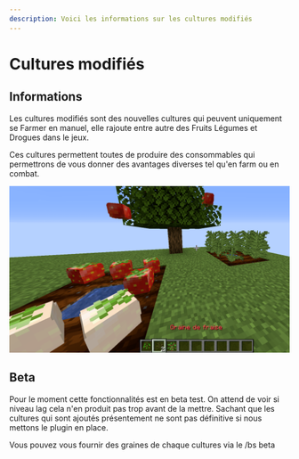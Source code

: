 ```yaml
---
description: Voici les informations sur les cultures modifiés
---
```


# Cultures modifiés

## Informations

Les cultures modifiés sont des nouvelles cultures qui peuvent uniquement se Farmer en manuel, elle rajoute entre autre des Fruits Légumes et Drogues dans le jeux.

Ces cultures permettent toutes de produire des consommables qui permettrons de vous donner des avantages diverses tel qu'en farm ou en combat.

![](../.gitbook/assets/screenshot_2%20%282%29.png)

## Beta

Pour le moment cette fonctionnalités est en beta test. On attend de voir si niveau lag cela n'en produit pas trop avant de la mettre. Sachant que les cultures qui sont ajoutés présentement ne sont pas définitive si nous mettons le plugin en place.

Vous pouvez vous fournir des graines de chaque cultures via le /bs beta

